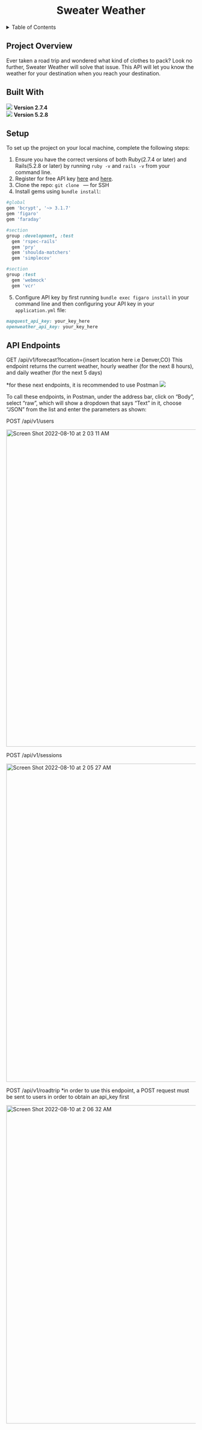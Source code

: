 <h1 align="center">Sweater Weather</h1>

<!-- TABLE OF CONTENTS -->
  <details>
  <summary>Table of Contents</summary>
  <ol>
    </li>
    <li><a href="#project-overview">Project Overview</a></li>
    <li><a href="#built-with">Built With</a></li>
    <li><a href="#setup">Setup</a></li>
    <li><a href="#api-endpoints">API Endpoints</a></li>
  </ol>
</details>

<!-- PROJECT OVERVIEW -->
## Project Overview
Ever taken a road trip and wondered what kind of clothes to pack? Look no further, Sweater Weather will solve that issue. This API will let you know the weather for your destination when you reach your destination.

<!-- Built With -->
## Built With
[<img src="https://img.shields.io/badge/Ruby-CC342D?style=for-the-badge&logo=ruby&logoColor=white"/>](https://www.ruby-lang.org/en/) **Version 2.7.4**<br>
[<img src="https://img.shields.io/badge/Ruby_on_Rails-CC0000?style=for-the-badge&logo=ruby-on-rails&logoColor=white"/>](https://rubyonrails.org/) **Version 5.2.8**<br>

<!-- Setup -->
## Setup
To set up the project on your local machine, complete the following steps:
1. Ensure you have the correct versions of both Ruby(2.7.4 or later) and Rails(5.2.8 or later) by running `ruby -v` and `rails -v` from your command line.<br>
2. Register for free API key [here](https://developer.mapquest.com/documentation/geocoding-api/) and [here](https://openweathermap.org/api/one-call-api).
3. Clone the repo:
```git clone ``` &mdash; for SSH
4. Install gems using `bundle install`:
```ruby
#global
gem 'bcrypt', '~> 3.1.7'
gem 'figaro'
gem 'faraday'

#section
group :development, :test
  gem 'rspec-rails'
  gem 'pry'
  gem 'shoulda-matchers'
  gem 'simplecov'

#section
group :test
  gem 'webmock'
  gem 'vcr'
```
5. Configure API key by first running `bundle exec figaro install` in your command line and then configuring your API key in your `application.yml` file:
```ruby
mapquest_api_key: your_key_here
openweather_api_key: your_key_here
```

<!-- API Endpoints -->
## API Endpoints
GET /api/v1/forecast?location={insert location here i.e Denver,CO}
This endpoint returns the current weather, hourly weather (for the next 8 hours), and daily weather (for the next 5 days)

*for these next endpoints, it is recommended to use Postman [<img src="https://img.shields.io/badge/Postman-FF6C37?style=for-the-badge&logo=Postman&logoColor=white"/>](https://www.postman.com/product/what-is-postman/)<br>

To call these endpoints, in Postman, under the address bar, click on “Body”, select “raw”, which will show a dropdown that says “Text” in it, choose “JSON” from the list and enter the parameters as shown:

<p> POST /api/v1/users </p>
<img width="844" alt="Screen Shot 2022-08-10 at 2 03 11 AM" src="https://user-images.githubusercontent.com/95315216/183861380-48430f6f-e268-4db0-b3bc-959b19fd39db.png">

<p> POST /api/v1/sessions </p>
<img width="847" alt="Screen Shot 2022-08-10 at 2 05 27 AM" src="https://user-images.githubusercontent.com/95315216/183861862-e7cf2608-a62b-4b39-bbd6-3a5c50e8f01e.png">

<p> POST /api/v1/roadtrip *in order to use this endpoint, a POST request must be sent to users in order to obtain an api_key first </p>
<img width="847" alt="Screen Shot 2022-08-10 at 2 06 32 AM" src="https://user-images.githubusercontent.com/95315216/183862036-a4bd381c-8a05-4909-8e4a-c19acfdf6b1c.png">
